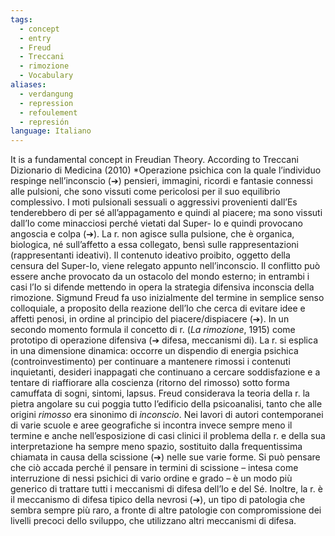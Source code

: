 ```yaml
---
tags:
  - concept
  - entry
  - Freud
  - Treccani
  - rimozione
  - Vocabulary
aliases:
  - verdangung
  - repression
  - refoulement
  - represión
language: Italiano
---
```


It is a fundamental concept in Freudian Theory.
According to Treccani  Dizionario di Medicina (2010)
*Operazione psichica con la quale l’individuo respinge nell’inconscio (➔) pensieri, immagini, ricordi e fantasie connessi alle pulsioni, che sono vissuti come pericolosi per il suo equilibrio complessivo. I moti pulsionali sessuali o aggressivi provenienti dall’Es tenderebbero di per sé all’appagamento e quindi al piacere; ma sono vissuti dall’Io come minacciosi perché vietati dal Super- Io e quindi provocano angoscia e colpa (➔). La r. non agisce sulla pulsione, che è organica, biologica, né sull’affetto a essa collegato, bensì sulle rappresentazioni (rappresentanti ideativi). Il contenuto ideativo proibito, oggetto della censura del Super-Io, viene relegato appunto nell’inconscio. Il conflitto può essere anche provocato da un ostacolo del mondo esterno; in entrambi i casi l’Io si difende mettendo in opera la strategia difensiva inconscia della rimozione. Sigmund Freud fa uso inizialmente del termine in semplice senso colloquiale, a proposito della reazione dell’Io che cerca di evitare idee e affetti penosi, in ordine al principio del piacere/dispiacere (➔). In un secondo momento formula il concetto di r. (_La rimozione_, 1915) come prototipo di operazione difensiva (➔ difesa, meccanismi di). La r. si esplica in una dimensione dinamica: occorre un dispendio di energia psichica (controinvestimento) per continuare a mantenere rimossi i contenuti inquietanti, desideri inappagati che continuano a cercare soddisfazione e a tentare di riaffiorare alla coscienza (ritorno del rimosso) sotto forma camuffata di sogni, sintomi, lapsus. Freud considerava la teoria della r. la pietra angolare su cui poggia tutto l’edificio della psicoanalisi, tanto che alle origini _rimosso_ era sinonimo di _inconscio_. Nei lavori di autori contemporanei di varie scuole e aree geografiche si incontra invece sempre meno il termine e anche nell’esposizione di casi clinici il problema della r. e della sua interpretazione ha sempre meno spazio, sostituito dalla frequentissima chiamata in causa della scissione (➔) nelle sue varie forme. Si può pensare che ciò accada perché il pensare in termini di scissione – intesa come interruzione di nessi psichici di vario ordine e grado – è un modo più generico di trattare tutti i meccanismi di difesa dell’Io e del Sé. Inoltre, la r. è il meccanismo di difesa tipico della nevrosi (➔), un tipo di patologia che sembra sempre più raro, a fronte di altre patologie con compromissione dei livelli precoci dello sviluppo, che utilizzano altri meccanismi di difesa.